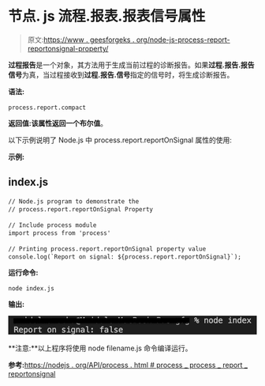 # 节点. js 流程.报表.报表信号属性

> 原文:[https://www . geesforgeks . org/node-js-process-report-reportonsignal-property/](https://www.geeksforgeeks.org/node-js-process-report-reportonsignal-property/)

**过程报告**是一个对象，其方法用于生成当前过程的诊断报告。如果**过程.报告.报告信号**为真，当过程接收到**过程.报告.信号**指定的信号时，将生成诊断报告。

**语法:**

```
process.report.compact
```

**返回值:**该属性返回一个**布尔值**。

以下示例说明了 Node.js 中 process.report.reportOnSignal 属性的使用:

**示例:**

## index.js

```
// Node.js program to demonstrate the 
// process.report.reportOnSignal Property 

// Include process module 
import process from 'process'

// Printing process.report.reportOnSignal property value 
console.log(`Report on signal: ${process.report.reportOnSignal}`);
```

**运行命令:**

```
node index.js
```

**输出:**

![](img/0e808e93b8f80989b5514f07d8398261.png)

**注意:**以上程序将使用 node filename.js 命令编译运行。

**参考:**[https://nodejs . org/API/process . html # process _ process _ report _ reportonsignal](https://nodejs.org/api/process.html#process_process_report_reportonsignal)